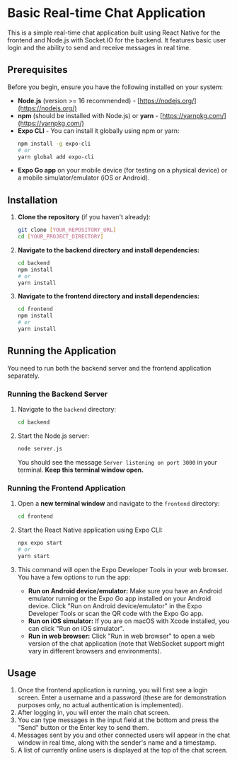 # Basic Real-time Chat Application

This is a simple real-time chat application built using React Native for the frontend and Node.js with Socket.IO for the backend. It features basic user login and the ability to send and receive messages in real time.

## Prerequisites

Before you begin, ensure you have the following installed on your system:

* **Node.js** (version >= 16 recommended) - [https://nodejs.org/](https://nodejs.org/)
* **npm** (should be installed with Node.js) or **yarn** - [https://yarnpkg.com/](https://yarnpkg.com/)
* **Expo CLI** - You can install it globally using npm or yarn:
    ```bash
    npm install -g expo-cli
    # or
    yarn global add expo-cli
    ```
* **Expo Go app** on your mobile device (for testing on a physical device) or a mobile simulator/emulator (iOS or Android).

## Installation

1.  **Clone the repository** (if you haven't already):
    ```bash
    git clone [YOUR_REPOSITORY_URL]
    cd [YOUR_PROJECT_DIRECTORY]
    ```

2.  **Navigate to the backend directory and install dependencies:**
    ```bash
    cd backend
    npm install
    # or
    yarn install
    ```

3.  **Navigate to the frontend directory and install dependencies:**
    ```bash
    cd frontend
    npm install
    # or
    yarn install
    ```

## Running the Application

You need to run both the backend server and the frontend application separately.

### Running the Backend Server

1.  Navigate to the `backend` directory:
    ```bash
    cd backend
    ```

2.  Start the Node.js server:
    ```bash
    node server.js
    ```
    You should see the message `Server listening on port 3000` in your terminal. **Keep this terminal window open.**

### Running the Frontend Application

1.  Open a **new terminal window** and navigate to the `frontend` directory:
    ```bash
    cd frontend
    ```

2.  Start the React Native application using Expo CLI:
    ```bash
    npx expo start
    # or
    yarn start
    ```

3.  This command will open the Expo Developer Tools in your web browser. You have a few options to run the app:
    * **Run on Android device/emulator:** Make sure you have an Android emulator running or the Expo Go app installed on your Android device. Click "Run on Android device/emulator" in the Expo Developer Tools or scan the QR code with the Expo Go app.
    * **Run on iOS simulator:** If you are on macOS with Xcode installed, you can click "Run on iOS simulator".
    * **Run in web browser:** Click "Run in web browser" to open a web version of the chat application (note that WebSocket support might vary in different browsers and environments).

## Usage

1.  Once the frontend application is running, you will first see a login screen. Enter a username and a password (these are for demonstration purposes only, no actual authentication is implemented).
2.  After logging in, you will enter the main chat screen.
3.  You can type messages in the input field at the bottom and press the "Send" button or the Enter key to send them.
4.  Messages sent by you and other connected users will appear in the chat window in real time, along with the sender's name and a timestamp.
5.  A list of currently online users is displayed at the top of the chat screen.
